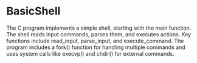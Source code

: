 # BasicShell
The C program implements a simple shell, starting with the main function. The shell reads input commands, parses them, and executes actions. Key functions include read_input, parse_input, and execute_command. The program includes a fork() function for handling multiple commands and uses system calls like execvp() and chdir() for external commands.
